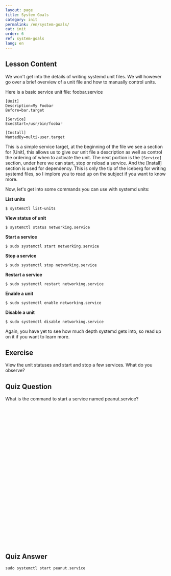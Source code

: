 ```yaml
---
layout: page
title: System Goals
category: init
permalink: /en/system-goals/
cat: init
order: 6
ref: system-goals
lang: en
---
```


## Lesson Content

We won't get into the details of writing systemd unit files. We will however go over a brief overview of a unit file and how to manually control units. 

Here is a basic service unit file: foobar.service

```
[Unit]
Description=My Foobar
Before=bar.target

[Service]
ExecStart=/usr/bin/foobar

[Install]
WantedBy=multi-user.target
```

This is a simple service target, at the beginning of the file we see a section for [Unit], this allows us to give our unit file a description as well as control the ordering of when to activate the unit. The next portion is the `[Service]` section, under here we can start, stop or reload a service. And the [Install] section is used for dependency. This is only the tip of the iceberg for writing systemd files, so I implore you to read up on the subject if you want to know more. 

Now, let's get into some commands you can use with systemd units: 

**List units**

`$ systemctl list-units`

**View status of unit**

`$ systemctl status networking.service`

**Start a service**

`$ sudo systemctl start networking.service`

**Stop a service**

`$ sudo systemctl stop networking.service`

**Restart a service**

`$ sudo systemctl restart networking.service`

**Enable a unit**

`$ sudo systemctl enable networking.service`

**Disable a unit**

`$ sudo systemctl disable networking.service`

Again, you have yet to see how much depth systemd gets into, so read up on it if you want to learn more.

## Exercise

View the unit statuses and start and stop a few services. What do you observe?

## Quiz Question

What is the command to start a service named peanut.service?  
<br /><br /><br /><br /><br /><br /><br /><br /><br /><br /><br /><br /><br /><br /><br /><br /><br /><br /><br /><br /><br /><br /><br /><br /><br /><br />
## Quiz Answer

`sudo systemctl start peanut.service`